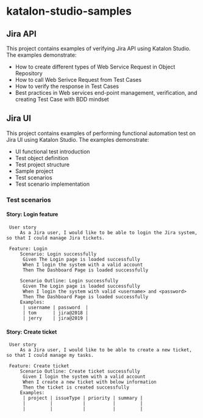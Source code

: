 # katalon-studio-samples
## Jira API
This project contains examples of verifying Jira API using Katalon Studio. The examples demonstrate:
- How to create different types of Web Service Request in Object Repository
- How to call Web Serivce Request from Test Cases
- How to verify the response in Test Cases
- Best practices in Web services end-point management, verification, and creating Test Case with BDD mindset
## Jira UI
This project contains examples of performing functional automation test on Jira UI using Katalon Studio. The examples demonstrate:
- UI functional test introduction
- Test object definition
- Test project structure
- Sample project
- Test scenarios
- Test scenario implementation

### Test scenarios
#### Story: Login feature
     User story
         As a Jira user, I would like to be able to login the Jira system, so that I could manage Jira tickets.
     
     Feature: Login 
         Scenario: Login successfully
          Given The Login page is loaded successfully
          When I login the system with a valid account
          Then The Dashboard Page is loaded successfully

         Scenario Outline: Login successfully
          Given The Login page is loaded successfully
          When I login the system with valid <username> and <password>
          Then The Dashboard Page is loaded successfully
         Examples:
          | username | password  |
          |	tom      | jira@2018 |
          |	jerry    | jira@2019 |
          
#### Story: Create ticket
     User story
         As a Jira user, I would like to be able to create a new ticket, so that I could manage my tasks.

     Feature: Create ticket
         Scenario Outline: Create ticket successfully
          Given I login the system with a valid account
          When I create a new ticket with below information
          Then the ticket is created successfully
         Examples:
          | project | issueType | priority | summary |
          |         |           |          |         |
          |         |           |          |         |
